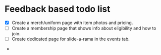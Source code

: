 # Feedback based todo list
- [x] Create a merch/uniform page with item photos and pricing.
- [ ] Create a membership page that shows info about eligibility and how to join.
- [ ] Create dedicated page for slide-a-rama in the events tab.
- 
